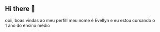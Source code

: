 ## Hi there 👋

<!--
**evyxnt/evyxnt** is a ✨ _special_ ✨ repository because its `README.md` (this file) appears on your GitHub profile.

Here are some ideas to get you started:

-->
ooii, boas vindas ao meu perfil!
meu nome é Evellyn e eu estou cursando o 1 ano do ensino medio 
